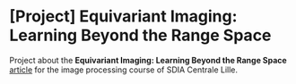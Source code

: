 # [Project] Equivariant Imaging: Learning Beyond the Range Space

Project about the __Equivariant Imaging: Learning Beyond the Range Space__ [article](https://openaccess.thecvf.com/content/ICCV2021/papers/Chen_Equivariant_Imaging_Learning_Beyond_the_Range_Space_ICCV_2021_paper.pdf) for the image processing course of SDIA Centrale Lille.